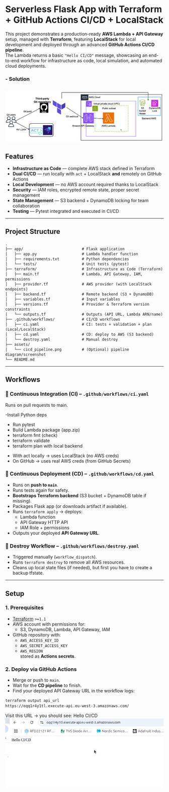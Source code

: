 # Serverless Flask App with Terraform + GitHub Actions CI/CD + LocalStack

This project demonstrates a production-ready **AWS Lambda + API Gateway** setup, managed with **Terraform**, featuring **LocalStack** for local development and deployed through an advanced **GitHub Actions CI/CD pipeline**.  
The Lambda returns a basic `"Hello CI/CD"` message, showcasing an end-to-end workflow for infrastructure as code, local simulation, and automated cloud deployments.

### - Solution
![arch](./assets/arch1.png)
---

## Features

- **Infrastructure as Code** — complete AWS stack defined in Terraform  
- **Dual CI/CD** — run locally with `act` + LocalStack **and** remotely on GitHub Actions  
- **Local Development** — no AWS account required thanks to LocalStack  
- **Security** — IAM roles, encrypted remote state, proper secret management  
- **State Management** — S3 backend + DynamoDB locking for team collaboration  
- **Testing** — Pytest integrated and executed in CI/CD

---

## Project Structure

```text
.
├── app/                          # Flask application
│   ├── app.py                    # Lambda handler function
│   ├── requirements.txt          # Python dependencies
│   └── tests/                    # Unit tests (pytest)
├── terraform/                    # Infrastructure as Code (Terraform)
│   ├── main.tf                   # Lambda, API Gateway, IAM, permissions
│   ├── provider.tf               # AWS provider (with LocalStack endpoints)
│   ├── backend.tf                # Remote backend (S3 + DynamoDB)
│   ├── variables.tf              # Input variables
│   ├── versions.tf               # Provider & Terraform version constraints
│   └── outputs.tf                # Outputs (API URL, Lambda ARN/name)
├── .github/workflows/            # CI/CD workflows
│   ├── ci.yaml                   # CI: tests + validation + plan (Local/LocalStack)
│   ├── cd.yaml                   # CD: deploy to AWS (S3 backend)
│   └── destroy.yaml              # Manual destroy
├── assets/
│   └── cicd_pipeline.png         # (Optional) pipeline diagram/screenshot
└── README.md
```

---

## Workflows

### 🔹 Continuous Integration (CI) – `.github/workflows/ci.yaml`
Runs on pull requests to main.

-Install Python deps
- Run pytest
- Build Lambda package (app.zip)
- terraform fmt (check)
- terraform validate
- terraform plan with local backend
 * With act locally → uses LocalStack (no AWS creds)
 * On GitHub → uses real AWS creds (from GitHub Secrets)

### 🔹 Continuous Deployment (CD) – `.github/workflows/cd.yaml`
- Runs on **push to `main`**.
- Runs tests again for safety.
- **Bootstraps Terraform backend** (S3 bucket + DynamoDB table if missing).
- Packages Flask app (or downloads artifact if available).
- Runs `terraform apply` → deploys:
  - Lambda function
  - API Gateway HTTP API
  - IAM Role + permissions
- Outputs your deployed **API Gateway URL**.

### 🔹 Destroy Workflow – `.github/workflows/destroy.yaml`
- Triggered manually (`workflow_dispatch`).
- Runs `terraform destroy` to remove all AWS resources.
- Cleans up local state files (if needed), but first you have to create a backup tfstate.

---

## Setup

### 1. Prerequisites
- [Terraform](https://developer.hashicorp.com/terraform/downloads) `>=1.1`
- AWS account with permissions for:
  - S3, DynamoDB, Lambda, API Gateway, IAM
- GitHub repository with:
  - `AWS_ACCESS_KEY_ID`
  - `AWS_SECRET_ACCESS_KEY`
  - `AWS_REGION`  
  stored as **Actions secrets**.

### 2. Deploy via GitHub Actions
- Merge or push to `main`.
- Wait for the **CD pipeline** to finish.
- Find your deployed API Gateway URL in the workflow logs:

```bash
terraform output api_url
https://oqq1r4y1tl.execute-api.eu-west-3.amazonaws.com/
```
Visit this URL → you should see: Hello CI/CD
![CI/CD Pipeline](assets/cicd_pipeline.png)
